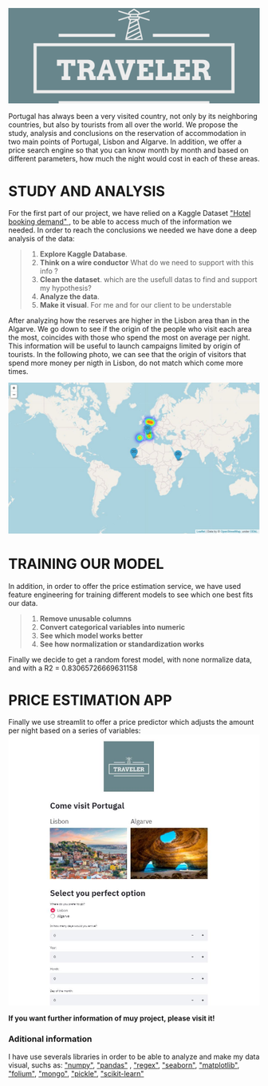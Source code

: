 
![traveler](images/logo_read.png)

Portugal has always been a very visited country, not only by its neighboring countries, but also by tourists from all over the world. 
We propose the study, analysis and conclusions on the reservation of accommodation in two main points of Portugal, Lisbon and Algarve. In addition, we offer a price search engine so that you can know month by month and based on different parameters, how much the night would cost in each of these areas.

# STUDY AND ANALYSIS
For the first part of our project, we have relied on a Kaggle Dataset ["Hotel booking demand"
](https://www.kaggle.com/jessemostipak/hotel-booking-demand?select=hotel_bookings.csv), to be able to access much of the information we needed.
In order to reach the conclusions we needed we have done a deep analysis of the data:
>1. **Explore Kaggle Database**. 
>2. **Think on a wire conductor**  What do we need to support with this info ?
>3. **Clean the dataset**. which are the usefull datas to find and support my hypothesis?
>4. **Analyze the data**. 
>5. **Make it visual**. For me and for our client to be understable

After analyzing how the reserves are higher in the Lisbon area than in the Algarve. We go down to see if the origin of the people who visit each area the most, coincides with those who spend the most on average per night. This information will be useful to launch campaigns limited by origin of tourists.
 In the following photo, we can see that the origin of visitors that spend more money per nigth in Lisbon, do not match which come more times.

![traveler](images/mapa.JPG)

# TRAINING OUR MODEL
In addition, in order to offer the price estimation service, we have used feature engineering for training different models to see which one best fits our data.

>1. **Remove unusable columns**
>2. **Convert categorical variables into numeric**
>3. **See which model works better**
>4. **See how normalization or standardization works**

Finally we decide to get a random forest model, with none normalize data, and with a R2 = 0.83065726669631158

# PRICE ESTIMATION APP
Finally we use streamlit to offer a price predictor which adjusts the amount per night based on a series of variables:
![traveler](images/Streamlit.JPG)

**If you want further information of muy project, please visit it!**

### Aditional information
I have use severals libraries in order to be able to analyze and make my data visual, suchs as: ["numpy"](https://numpy.org/), ["pandas"](https://pandas.pydata.org/) , ["regex"](https://regexr.com/), ["seaborn"](https://seaborn.pydata.org/index.html), ["matplotlib"](https://matplotlib.org/), ["folium"](https://python-visualization.github.io/folium/quickstart.html/), ["mongo"](https://docs.mongodb.com/php-library/v1.2/), ["pickle"](https://docs.python.org/3/library/pickle.html),  ["scikit-learn"](https://scikit-learn.org/stable/ )